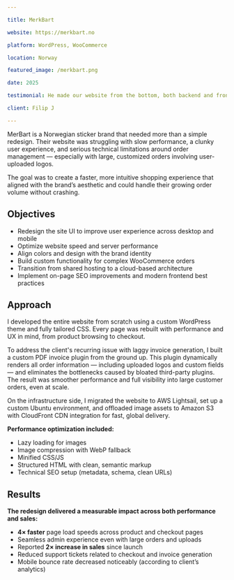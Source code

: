 ```yaml
---

title: MerkBart

website: https://merkbart.no

platform: WordPress, WooCommerce

location: Norway

featured_image: /merkbart.png

date: 2025

testimonial: He made our website from the bottom, both backend and front end. Very happy with the result. Quick and very good at finding solutions for the issues we found.

client: Filip J

---
```



MerBart is a Norwegian sticker brand that needed more than a simple redesign. Their website was struggling with slow performance, a clunky user experience, and serious technical limitations around order management — especially with large, customized orders involving user-uploaded logos.

The goal was to create a faster, more intuitive shopping experience that aligned with the brand’s aesthetic and could handle their growing order volume without crashing.


## Objectives
- Redesign the site UI to improve user experience across desktop and mobile
- Optimize website speed and server performance
- Align colors and design with the brand identity
- Build custom functionality for complex WooCommerce orders
- Transition from shared hosting to a cloud-based architecture
- Implement on-page SEO improvements and modern frontend best practices

## Approach
I developed the entire website from scratch using a custom WordPress theme and fully tailored CSS. Every page was rebuilt with performance and UX in mind, from product browsing to checkout.

To address the client's recurring issue with laggy invoice generation, I built a custom PDF invoice plugin from the ground up. This plugin dynamically renders all order information — including uploaded logos and custom fields — and eliminates the bottlenecks caused by bloated third-party plugins. The result was smoother performance and full visibility into large customer orders, even at scale.

On the infrastructure side, I migrated the website to AWS Lightsail, set up a custom Ubuntu environment, and offloaded image assets to Amazon S3 with CloudFront CDN integration for fast, global delivery.

**Performance optimization included:**

- Lazy loading for images
- Image compression with WebP fallback
- Minified CSS/JS
- Structured HTML with clean, semantic markup
- Technical SEO setup (metadata, schema, clean URLs)

## Results

**The redesign delivered a measurable impact across both performance and sales:**

- **4× faster** page load speeds across product and checkout pages
- Seamless admin experience even with large orders and uploads
- Reported **2× increase in sales** since launch
- Reduced support tickets related to checkout and invoice generation
- Mobile bounce rate decreased noticeably (according to client’s analytics)